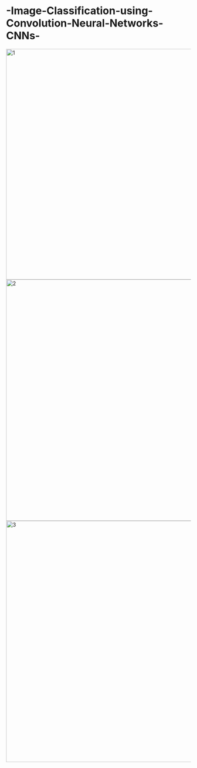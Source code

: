 # -Image-Classification-using-Convolution-Neural-Networks-CNNs-

<img width="629" alt="1" src="https://github.com/sanyadureja/-Image-Classification-using-Convolution-Neural-Networks-CNNs-/assets/84080312/087d3afa-c5ef-48d6-8cde-c013d50d291e">

<img width="658" alt="2" src="https://github.com/sanyadureja/-Image-Classification-using-Convolution-Neural-Networks-CNNs-/assets/84080312/7ca3f7a0-7768-4440-b219-17eee1bfd8a2">

<img width="658" alt="3" src="https://github.com/sanyadureja/-Image-Classification-using-Convolution-Neural-Networks-CNNs-/assets/84080312/a387b507-69f3-46a8-b6c1-08d063c0e9b0">
